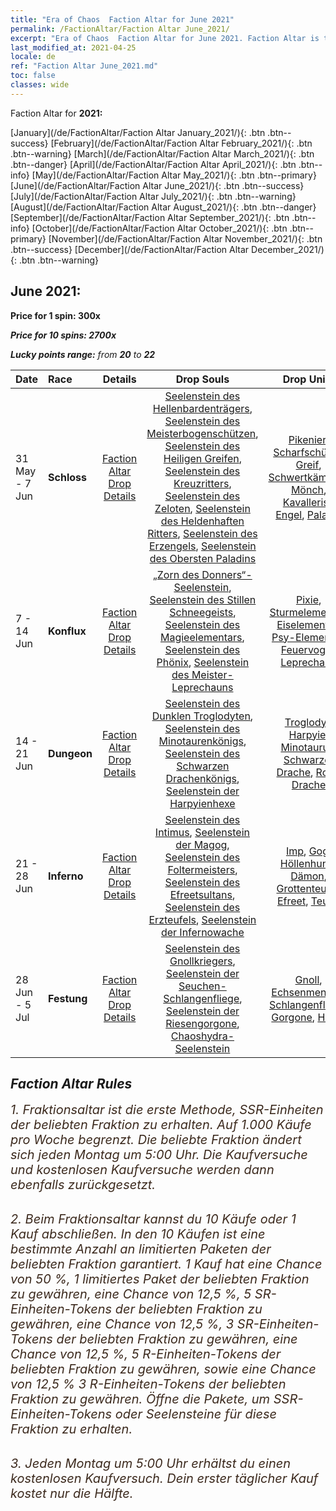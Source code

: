 ```yaml
---
title: "Era of Chaos  Faction Altar for June 2021"
permalink: /FactionAltar/Faction Altar June_2021/
excerpt: "Era of Chaos  Faction Altar for June 2021. Faction Altar is the primary method for obtaining SSR units from the popular faction. Limited to 1,000 purchases each week. The popular faction changes at 05:00 every Monday. Purchase attempts and free purchase attempts will also reset then."
last_modified_at: 2021-04-25
locale: de
ref: "Faction Altar June_2021.md"
toc: false
classes: wide
---
```


  Faction Altar for **2021:**

  [January](/de/FactionAltar/Faction Altar January_2021/){: .btn .btn--success} [February](/de/FactionAltar/Faction Altar February_2021/){: .btn .btn--warning} [March](/de/FactionAltar/Faction Altar March_2021/){: .btn .btn--danger} [April](/de/FactionAltar/Faction Altar April_2021/){: .btn .btn--info} [May](/de/FactionAltar/Faction Altar May_2021/){: .btn .btn--primary} [June](/de/FactionAltar/Faction Altar June_2021/){: .btn .btn--success} [July](/de/FactionAltar/Faction Altar July_2021/){: .btn .btn--warning} [August](/de/FactionAltar/Faction Altar August_2021/){: .btn .btn--danger} [September](/de/FactionAltar/Faction Altar September_2021/){: .btn .btn--info} [October](/de/FactionAltar/Faction Altar October_2021/){: .btn .btn--primary} [November](/de/FactionAltar/Faction Altar November_2021/){: .btn .btn--success} [December](/de/FactionAltar/Faction Altar December_2021/){: .btn .btn--warning} 

## June 2021:

  **Price for 1 spin: 300x** <i class="fas fa-gem"/>

  **Price for 10 spins: 2700x** <i class="fas fa-gem"/>

  **Lucky points range:** from **20** to **22**

  |    Date    |  Race  |  Details  |   Drop Souls   | Drop Units |
  |:-----------|:-------|:---------:|:--------------:|:----------:|
  | 31 May - 7 Jun | **Schloss** | [Faction Altar Drop Details](/de/FactionAltar/DROP_101/) | [Seelenstein des Hellenbardenträgers](/ItemsDE/unt_282/), [Seelenstein des Meisterbogenschützen](/ItemsDE/unt_283/), [Seelenstein des Heiligen Greifen](/ItemsDE/unt_284/), [Seelenstein des Kreuzritters](/ItemsDE/unt_285/), [Seelenstein des Zeloten](/ItemsDE/unt_286/), [Seelenstein des Heldenhaften Ritters](/ItemsDE/unt_287/), [Seelenstein des Erzengels](/ItemsDE/unt_288/), [Seelenstein des Obersten Paladins](/ItemsDE/unt_289/) | [Pikenier](/ItemsDE/unt_190/), [Scharfschütze](/ItemsDE/unt_191/), [Greif](/ItemsDE/unt_192/), [Schwertkämpfer](/ItemsDE/unt_193/), [Mönch](/ItemsDE/unt_194/), [Kavallerist](/ItemsDE/unt_195/), [Engel](/ItemsDE/unt_196/), [Paladin](/ItemsDE/unt_197/) | 
  | 7 - 14 Jun | **Konflux** | [Faction Altar Drop Details](/de/FactionAltar/DROP_109/) | [„Zorn des Donners“-Seelenstein](/ItemsDE/unt_344/), [Seelenstein des Stillen Schneegeists](/ItemsDE/unt_345/), [Seelenstein des Magieelementars](/ItemsDE/unt_347/), [Seelenstein des Phönix](/ItemsDE/unt_348/), [Seelenstein des Meister-Leprechauns](/ItemsDE/unt_349/) | [Pixie](/ItemsDE/unt_262/), [Sturmelementar](/ItemsDE/unt_263/), [Eiselementar](/ItemsDE/unt_264/), [Psy-Elementar](/ItemsDE/unt_267/), [Feuervogel](/ItemsDE/unt_268/), [Leprechaun](/ItemsDE/unt_270/) | 
  | 14 - 21 Jun | **Dungeon** | [Faction Altar Drop Details](/de/FactionAltar/DROP_107/) | [Seelenstein des Dunklen Troglodyten](/ItemsDE/unt_328/), [Seelenstein des Minotaurenkönigs](/ItemsDE/unt_332/), [Seelenstein des Schwarzen Drachenkönigs](/ItemsDE/unt_334/), [Seelenstein der Harpyienhexe](/ItemsDE/unt_329/) | [Troglodyt](/ItemsDE/unt_244/), [Harpyie](/ItemsDE/unt_245/), [Minotaurus](/ItemsDE/unt_248/), [Schwarzer Drache](/ItemsDE/unt_250/), [Roter Drache](/ItemsDE/unt_251/) | 
  | 21 - 28 Jun | **Inferno** | [Faction Altar Drop Details](/de/FactionAltar/DROP_105/) | [Seelenstein des Intimus](/ItemsDE/unt_313/), [Seelenstein der Magog](/ItemsDE/unt_314/), [Seelenstein des Foltermeisters](/ItemsDE/unt_316/), [Seelenstein des Efreetsultans](/ItemsDE/unt_317/), [Seelenstein des Erzteufels](/ItemsDE/unt_318/), [Seelenstein der Infernowache](/ItemsDE/unt_315/) | [Imp](/ItemsDE/unt_226/), [Gog](/ItemsDE/unt_227/), [Höllenhund](/ItemsDE/unt_228/), [Dämon](/ItemsDE/unt_229/), [Grottenteufel](/ItemsDE/unt_230/), [Efreet](/ItemsDE/unt_231/), [Teufel](/ItemsDE/unt_232/) | 
  | 28 Jun - 5 Jul | **Festung** | [Faction Altar Drop Details](/de/FactionAltar/DROP_108/) | [Seelenstein des Gnollkriegers](/ItemsDE/unt_336/), [Seelenstein der Seuchen-Schlangenfliege](/ItemsDE/unt_337/), [Seelenstein der Riesengorgone](/ItemsDE/unt_339/), [Chaoshydra-Seelenstein](/ItemsDE/unt_341/) | [Gnoll](/ItemsDE/unt_253/), [Echsenmensch](/ItemsDE/unt_254/), [Schlangenfliege](/ItemsDE/unt_255/), [Gorgone](/ItemsDE/unt_257/), [Hydra](/ItemsDE/unt_259/) | 




## Faction Altar Rules

  <span style="color: #3c2a1e;font-size:20px">1. Fraktionsaltar ist die erste Methode, SSR-Einheiten der beliebten Fraktion zu erhalten. Auf 1.000 Käufe pro Woche begrenzt. Die beliebte Fraktion ändert sich jeden Montag um 5:00 Uhr. Die Kaufversuche und kostenlosen Kaufversuche werden dann ebenfalls zurückgesetzt.</span><br/>

<br/>  <span style="color: #3c2a1e;font-size:20px">2. Beim Fraktionsaltar kannst du 10 Käufe oder 1 Kauf abschließen. In den 10 Käufen ist eine bestimmte Anzahl an limitierten Paketen der beliebten Fraktion garantiert. 1 Kauf hat eine Chance von 50 %, 1 limitiertes Paket der beliebten Fraktion zu gewähren, eine Chance von 12,5 %, 5 SR-Einheiten-Tokens der beliebten Fraktion zu gewähren, eine Chance von 12,5 %, 3 SR-Einheiten-Tokens der beliebten Fraktion zu gewähren, eine Chance von 12,5 %, 5 R-Einheiten-Tokens der beliebten Fraktion zu gewähren, sowie eine Chance von 12,5 % 3 R-Einheiten-Tokens der beliebten Fraktion zu gewähren. Öffne die Pakete, um SSR-Einheiten-Tokens oder Seelensteine für diese Fraktion zu erhalten.</span>

<br/>  <span style="color: #3c2a1e;font-size:20px">3. Jeden Montag um 5:00 Uhr erhältst du einen kostenlosen Kaufversuch. Dein erster täglicher Kauf kostet nur die Hälfte.</span><br/>

<br/>